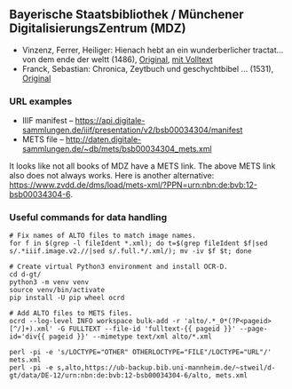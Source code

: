 ## Bayerische Staatsbibliothek / Münchener DigitalisierungsZentrum (MDZ)

* Vinzenz, Ferrer, Heiliger: Hienach hebt an ein wunderberlicher tractat... von dem ende der weltt (1486), [Original](https://mdz-nbn-resolving.de/urn:nbn:de:bvb:12-bsb00034304-6), [mit Volltext](https://dfg-viewer.bib.uni-mannheim.de/viewer?tx_dlf%5Bid%5D=https%3A%2F%2Fub-backup.bib.uni-mannheim.de%2F~stweil%2Fd-gt%2Fdata%2FDE-12%2Furn%3Anbn%3Ade%3Abvb%3A12-bsb00034304-6%2Fmets.xml)
* Franck, Sebastian: Chronica, Zeytbuch und geschychtbibel ... (1531), [Original](https://mdz-nbn-resolving.de/urn:nbn:de:bvb:12-bsb11196826-6)

### URL examples

* IIIF manifest – https://api.digitale-sammlungen.de/iiif/presentation/v2/bsb00034304/manifest
* METS file – http://daten.digitale-sammlungen.de/~db/mets/bsb00034304_mets.xml

It looks like not all books of MDZ have a METS link. The above METS link also does not always works.
Here is another alternative: https://www.zvdd.de/dms/load/mets-xml/?PPN=urn:nbn:de:bvb:12-bsb00034304-6.

### Useful commands for data handling

```
# Fix names of ALTO files to match image names.
for f in $(grep -l fileIdent *.xml); do t=$(grep fileIdent $f|sed s/.*iiif.image.v2.//|sed s/.full.*/.xml/); mv -iv $f $t; done

# Create virtual Python3 environment and install OCR-D.
cd d-gt/
python3 -m venv venv
source venv/bin/activate
pip install -U pip wheel ocrd

# Add ALTO files to METS files.
ocrd --log-level INFO workspace bulk-add -r 'alto/.*_0*(?P<pageid>[^/]+).xml' -G FULLTEXT --file-id 'fulltext-{{ pageid }}' --page-id='div{{ pageid }}' --mimetype text/xml alto/*.xml

perl -pi -e 's/LOCTYPE="OTHER" OTHERLOCTYPE="FILE"/LOCTYPE="URL"/' mets.xml
perl -pi -e s,alto,https://ub-backup.bib.uni-mannheim.de/~stweil/d-gt/data/DE-12/urn:nbn:de:bvb:12-bsb00034304-6/alto, mets.xml
```
